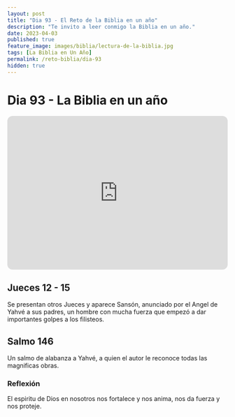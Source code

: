 ```yaml
---
layout: post
title: "Dia 93 - El Reto de la Biblia en un año"
description: "Te invito a leer conmigo la Biblia en un año."
date: 2023-04-03
published: true
feature_image: images/biblia/lectura-de-la-biblia.jpg
tags: [La Biblia en Un Año]
permalink: /reto-biblia/dia-93
hidden: true
---
```


# Dia 93 - La Biblia en un año
<iframe style="border-radius:12px" src="https://open.spotify.com/embed/episode/1umgTV9A0ym059YOYY4Hlx?utm_source=generator" width="100%" height="352" frameBorder="0" allowfullscreen="" allow="autoplay; clipboard-write; encrypted-media; fullscreen; picture-in-picture" loading="lazy"></iframe>

## Jueces 12 - 15
Se presentan otros Jueces y aparece Sansón, anunciado por el Angel de Yahvé a sus padres, un hombre con mucha fuerza que empezó a dar importantes golpes a los filisteos.

## Salmo 146
Un salmo de alabanza a Yahvé, a quien el autor le reconoce todas las magnificas obras.


### Reflexión
El espiritu de Dios en nosotros nos fortalece y nos anima, nos da fuerza y nos proteje.





